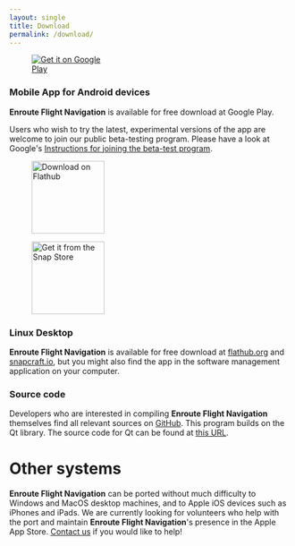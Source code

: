 ```yaml
---
layout: single
title: Download
permalink: /download/
---
```


<figure style="width: 150px" class="align-right">
  <a href='https://play.google.com/store/apps/details?id=de.akaflieg_freiburg.enroute&pcampaignid=pcampaignidMKT-Other-global-all-co-prtnr-py-PartBadge-Mar2515-1'><img alt='Get it on Google Play' src='https://play.google.com/intl/en_us/badges/static/images/badges/en_badge_web_generic.png'/></a>
</figure>

### Mobile App for Android devices

**Enroute Flight Navigation** is available for free download at Google Play.

Users who wish to try the latest, experimental versions of the app are welcome
to join our public beta-testing program.  Please have a look at Google's
[Instructions for joining the beta-test
program](https://support.google.com/googleplay/answer/7003180?hl=en).


<figure style="width: 130px" class="align-right">
  <a href='https://flathub.org/apps/details/de.akaflieg_freiburg.enroute'><img width='130px' alt='Download on Flathub' src='https://flathub.org/assets/badges/flathub-badge-en.png'/></a>

  <a href='https://snapcraft.io/enroute-flight-navigation'><img  width='130px' alt="Get it from the Snap Store" src="https://snapcraft.io/static/images/badges/en/snap-store-black.svg"/></a>
</figure>

### Linux Desktop

**Enroute Flight Navigation** is available for free download at [flathub.org](https://flathub.org/apps/details/de.akaflieg_freiburg.enroute) and [snapcraft.io](https://snapcraft.io/enroute-flight-navigation), but you might also find the app in the software management application on your computer.


### Source code

Developers who are interested in compiling **Enroute Flight Navigation** themselves find all relevant sources on [GitHub](https://github.com/Akaflieg-Freiburg/enroute).  This program builds on the Qt library. The source code for Qt can be found at [this URL](https://cplx.vm.uni-freiburg.de/storage/QtSources).


# Other systems

**Enroute Flight Navigation** can be ported without much difficulty to Windows and MacOS desktop machines, and to Apple iOS devices such as iPhones and iPads.  We are currently looking for volunteers who help with the port and maintain **Enroute Flight Navigation**'s presence in the Apple App Store. [Contact us](mailto:stefan.kebekus@gmail.com) if you would like to help!

